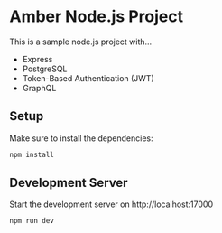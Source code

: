 # Amber Node.js Project

This is a sample node.js project with...
- Express
- PostgreSQL
- Token-Based Authentication (JWT)
- GraphQL

## Setup

Make sure to install the dependencies:

```bash
npm install
```

## Development Server

Start the development server on http://localhost:17000

```bash
npm run dev
```
